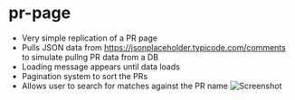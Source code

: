 # pr-page
- Very simple replication of a PR page
- Pulls JSON data from https://jsonplaceholder.typicode.com/comments to simulate pullng PR data from a DB
- Loading message appears until data loads
- Pagination system to sort the PRs
- Allows user to search for matches against the PR name
![Screenshot](README-resources/demo.gif)